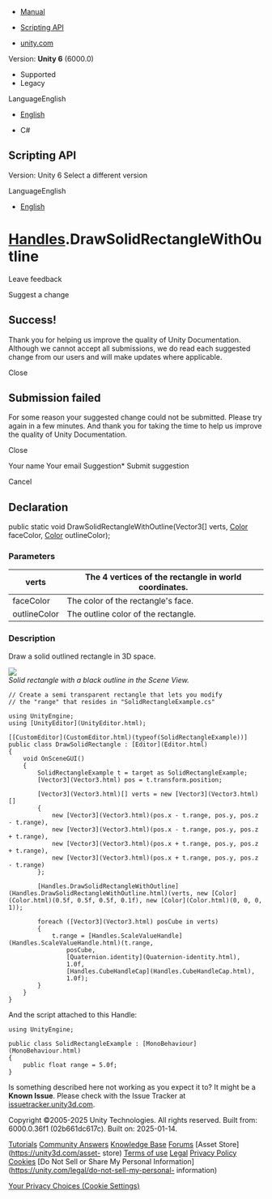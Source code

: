 [ ]()

  * [Manual](../Manual/index.html)
  * [Scripting API](../ScriptReference/index.html)

  * [unity.com](https://unity.com/)

Version: **Unity 6** (6000.0)

  * Supported
  * Legacy

LanguageEnglish

  * [English]()

  * C#

[ ](https://docs.unity3d.com)

## Scripting API

Version: Unity 6 Select a different version

LanguageEnglish

  * [English]()

#  [Handles](Handles.html).DrawSolidRectangleWithOutline

Leave feedback

Suggest a change

## Success!

Thank you for helping us improve the quality of Unity Documentation. Although
we cannot accept all submissions, we do read each suggested change from our
users and will make updates where applicable.

Close

## Submission failed

For some reason your suggested change could not be submitted. Please <a>try
again</a> in a few minutes. And thank you for taking the time to help us
improve the quality of Unity Documentation.

Close

Your name Your email Suggestion* Submit suggestion

Cancel

[ ]()

## Declaration

public static void DrawSolidRectangleWithOutline(Vector3[] verts,
[Color](Color.html) faceColor, [Color](Color.html) outlineColor);

### Parameters

verts | The 4 vertices of the rectangle in world coordinates.  
---|---  
faceColor | The color of the rectangle's face.  
outlineColor | The outline color of the rectangle.  
  
### Description

Draw a solid outlined rectangle in 3D space.

![](../StaticFiles/ScriptRefImages/DrawSolidRectangle.png)  
_Solid rectangle with a black outline in the Scene View._

    
    
    // Create a semi transparent rectangle that lets you modify
    // the "range" that resides in "SolidRectangleExample.cs"  
      
    using UnityEngine;
    using [UnityEditor](UnityEditor.html);  
      
    [[CustomEditor](CustomEditor.html)(typeof(SolidRectangleExample))]
    public class DrawSolidRectangle : [Editor](Editor.html)
    {
        void OnSceneGUI()
        {
            SolidRectangleExample t = target as SolidRectangleExample;
            [Vector3](Vector3.html) pos = t.transform.position;  
      
            [Vector3](Vector3.html)[] verts = new [Vector3](Vector3.html)[]
            {
                new [Vector3](Vector3.html)(pos.x - t.range, pos.y, pos.z - t.range),
                new [Vector3](Vector3.html)(pos.x - t.range, pos.y, pos.z + t.range),
                new [Vector3](Vector3.html)(pos.x + t.range, pos.y, pos.z + t.range),
                new [Vector3](Vector3.html)(pos.x + t.range, pos.y, pos.z - t.range)
            };  
      
            [Handles.DrawSolidRectangleWithOutline](Handles.DrawSolidRectangleWithOutline.html)(verts, new [Color](Color.html)(0.5f, 0.5f, 0.5f, 0.1f), new [Color](Color.html)(0, 0, 0, 1));  
      
            foreach ([Vector3](Vector3.html) posCube in verts)
            {
                t.range = [Handles.ScaleValueHandle](Handles.ScaleValueHandle.html)(t.range,
                    posCube,
                    [Quaternion.identity](Quaternion-identity.html),
                    1.0f,
                    [Handles.CubeHandleCap](Handles.CubeHandleCap.html),
                    1.0f);
            }
        }
    }
    

And the script attached to this Handle:

    
    
    using UnityEngine;  
      
    public class SolidRectangleExample : [MonoBehaviour](MonoBehaviour.html)
    {
        public float range = 5.0f;
    }
    

Is something described here not working as you expect it to? It might be a
**Known Issue**. Please check with the Issue Tracker at
[issuetracker.unity3d.com](https://issuetracker.unity3d.com).

Copyright ©2005-2025 Unity Technologies. All rights reserved. Built from:
6000.0.36f1 (02b661dc617c). Built on: 2025-01-14.

[Tutorials](https://unity3d.com/learn) [Community
Answers](https://answers.unity3d.com) [Knowledge
Base](https://support.unity3d.com/hc/en-us)
[Forums](https://forum.unity3d.com) [Asset Store](https://unity3d.com/asset-
store) [Terms of use](https://docs.unity3d.com/Manual/TermsOfUse.html)
[Legal](https://unity.com/legal) [Privacy
Policy](https://unity.com/legal/privacy-policy)
[Cookies](https://unity.com/legal/cookie-policy) [Do Not Sell or Share My
Personal Information](https://unity.com/legal/do-not-sell-my-personal-
information)

[Your Privacy Choices (Cookie Settings)](javascript:void\(0\);)

